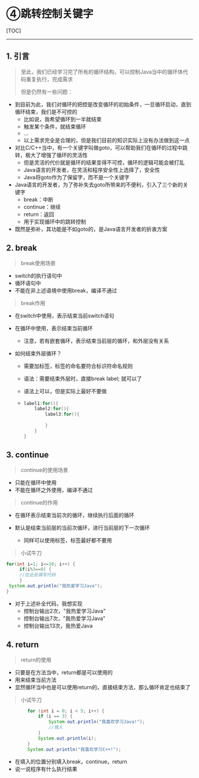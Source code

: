 # ④跳转控制关键字

[TOC]

---



## 1. 引言

> 至此，我们已经学习完了所有的循环结构，可以控制Java当中的循环体代码重复执行，完成需求
>
> 但是仍然有一些问题：

- 到目前为此，我们对循环的把控是改变循环的初始条件，一旦循环启动，直到循环结束，我们是不可控的
  - 比如说，我希望循环到一半就结束
  - 触发某个条件，就结束循环
  - ...
  - 以上需求完全是合理的，但是我们目前的知识实际上没有办法做到这一点
- 对比C/C++当中，有一个关键字叫做goto，可以帮助我们在循环的过程中跳转，极大了增强了循环的灵活性
  - 但是灵活的代价就是循环的结果变得不可控，循环的逻辑可能会被打乱
  - Java语言的开发者，在灵活和程序安全性上选择了，安全性
  - Java将goto作为了保留字，而不是一个关键字
- Java语言的开发者，为了弥补失去goto所带来的不便利，引入了三个新的关键字
  - break：中断
  - continue：继续
  - return：返回
  - 用于实现循环中的跳转控制
- 既然是弥补，其功能是不如goto的，是Java语言开发者的折衷方案



 

## 2. break

> break使用场景

- switch的执行语句中
- 循环语句中
- 不能在非上述语境中使用break，编译不通过

> break作用

- 在switch中使用，表示结束当前switch语句

- 在循环中使用，表示结束当前循环

  - 注意，若有嵌套循环，表示结束当前层的循环，和外层没有关系

- 如何结束外层循环？

  - 需要加标签，标签的命名要符合标识符命名规则

  - 语法：需要结束外层时，直接break label; 就可以了

  - 语法上可以，但是实际上最好不要做

  - ```java 
    label1:for(){
        label2:for(){
            label3:for(){
                
            }
        }
    }
    ```



## 3. continue

> continue的使用场景

- 只能在循环中使用
- 不能在循环之外使用，编译不通过



> continue的作用

- 在循环表示结束当前次的循环，继续执行后面的循环
- 默认是结束当前层的当前次循环，进行当前层的下一次循环
  
  - 同样可以使用标签，标签最好都不要用
  
  





>  小试牛刀

```java
for(int i=1; i<=10; i++) {
     if(i%3==0) {
     //在此处填写代码
     }
 System.out.println("我热爱学习Java");
}
```

- 对于上述补全代码，我想实现
  - 控制台输出2次，"我热爱学习Java"
  - 控制台输出7次，"我热爱学习Java"
  - 控制台输出13次，我热爱Java



## 4. return

> return的使用

- 只要是在方法当中，return都是可以使用的
- 用来结束当前方法
- 显然循环当中也是可以使用return的，直接结束方法，那么循环肯定也结束了



> 小试牛刀

```java
        for (int i = 0; i < 5; i++) {
            if (i == 3) {
                System.out.println("我喜欢学习Java!");
                //填入
            }
            System.out.println(i);
        }
        System.out.println("我喜欢学习C++!");
```

- 在填入的位置分别填入break，continue，return
- 说一说程序有什么执行结果